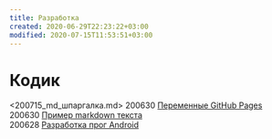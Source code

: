 ```yaml
---
title: Разработка
created: 2020-06-29T22:23:22+03:00
modified: 2020-07-15T11:53:51+03:00
---
```


# Кодик

<200715_md_шпаргалка.md>
200630 [Переменные GitHub Pages](./200630-gh-pages-vars.md)  
200630 [Пример markdown текста](./200630-md-example.md)  
200628 [Разработка прог Android](200628_android_разработка.md)